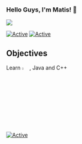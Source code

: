 <!--
**Nazzuma/nazzuma** is a ✨ _special_ ✨ repository because its `README.md` (this file) appears on your GitHub profile.

Here are some ideas to get you started:

- 🔭 I’m currently working on ...
- 🌱 I’m currently learning ...
- 👯 I’m looking to collaborate on ...
- 🤔 I’m looking for help with ...
- 💬 Ask me about ...
- 📫 How to reach me: ...
- 😄 Pronouns: ...
- ⚡ Fun fact: ...
-->


### Hello Guys, I'm Matis! 👋

![](https://github.com/Nazzuma/nazzuma/blob/main/Image/Bannergithub)

[![Active](https://img.shields.io/badge/Langages-C%20-red?style=flat-square)](https://www.github.com/Nazzuma)
[![Active](https://img.shields.io/badge/Discord-CLICK-blue?style=flat-square&logo=discord)](https://discord.gg/) 

## Objectives

Learn <img src ="./https://www.bing.com/images/search?view=detailV2&ccid=u%2fQa4Lpk&id=F26FDD4F8DABDBB49DF95B35DF5B8BF486BDF114&thid=OIP.u_Qa4LpkYnXQlmiIP4kMnwHaEo&mediaurl=https%3a%2f%2fmarcas-logos.net%2fwp-content%2fuploads%2f2020%2f11%2fJavaScript-logo.png&cdnurl=https%3a%2f%2fth.bing.com%2fth%2fid%2fR.bbf41ae0ba646275d09668883f890c9f%3frik%3dFPG9hvSLW981Ww%26pid%3dImgRaw%26r%3d0&exph=1750&expw=2800&q=java+script&simid=608000544152160894&FORM=IRPRST&ck=60D41854A0F1A32C49946B2BE0D0901E&selectedIndex=21&ajaxhist=0&ajaxserp=0" alt="Java Script logo" width="4%" title='JS'/>, Java and C++ 


[![Active](https://github-readme-stats.vercel.app/api?username=Nazzuma&show_icons=true&theme=dark&count_private=true&hide=prs,issues)](https://www.github.com/Nazzuma)
